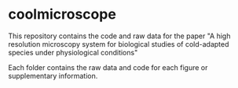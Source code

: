 # coolmicroscope

This repository contains the code and raw data for the paper "A high resolution microscopy system for biological studies of cold-adapted species under physiological conditions"

Each folder contains the raw data and code for each figure or supplementary information.
